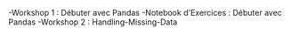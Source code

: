-Workshop 1 : Débuter avec Pandas
-Notebook d'Exercices : Débuter avec Pandas
-Workshop 2 : Handling-Missing-Data
